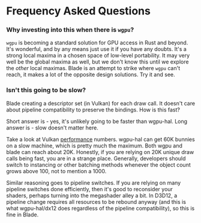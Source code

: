# Frequency Asked Questions

### Why investing into this when there is `wgpu`?

`wgpu` is becoming a standard solution for GPU access in Rust and beyond. It's wonderful, and by any means just use it if you have any doubts. It's a strong local maxima in a chosen space of low-level portability. It may very well be the global maxima as well, but we don't know this until we explore the *other* local maximas. Blade is an attempt to strike where `wgpu` can't reach, it makes a lot of the opposite design solutions. Try it and see.

### Isn't this going to be slow?

Blade creating a descriptor set (in Vulkan) for each draw call. It doesn't care about pipeline compatibility to preserve the bindings. How is this fast?

Short answer is - yes, it's unlikely going to be faster than wgpu-hal. Long answer is - slow doesn't matter here.

Take a look at Vulkan [performance](performance.md) numbers. wgpu-hal can get 60K bunnies on a slow machine, which is pretty much the maximum. Both wgpu and blade can reach about 20K. Honestly, if you are relying on 20K unique draw calls being fast, you are in a strange place. Generally, developers should switch to instancing or other batching methods whenever the object count grows above 100, not to mention a 1000.

Similar reasoning goes to pipeline switches. If you are relying on many pipeline switches done efficiently, then it's good to reconsider your shaders, perhaps turning into the megashader alley a bit. In D3D12, a pipeline change requires all resources to be rebound anyway (and this is what wgpu-hal/dx12 does regardless of the pipeline compatibility), so this is fine in Blade.
